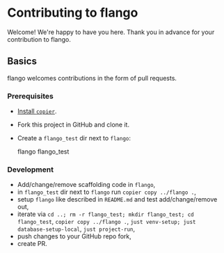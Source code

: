 # Contributing to flango

Welcome! We're happy to have you here. Thank you in advance for your contribution to flango.

## Basics

flango welcomes contributions in the form of pull requests.

### Prerequisites

- [Install `copier`](https://copier.readthedocs.io/en/stable/#installation).
- Fork this project in GitHub and clone it.
- Create a `flango_test` dir next to `flango`:

    flango
    flango_test

### Development

- Add/change/remove scaffolding code in `flango`,
- in `flango_test` dir next to `flango` run `copier copy ../flango .`,
- setup `flango` like described in `README.md` and test add/change/remove out,
- iterate via `cd ..; rm -r flango_test; mkdir flango_test; cd flango_test`, `copier copy ../flango .`, `just venv-setup; just database-setup-local`, `just project-run`,
- push changes to your GitHub repo fork,
- create PR.
